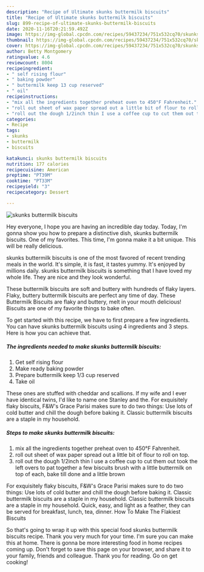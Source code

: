 ```yaml
---
description: "Recipe of Ultimate skunks buttermilk biscuits"
title: "Recipe of Ultimate skunks buttermilk biscuits"
slug: 899-recipe-of-ultimate-skunks-buttermilk-biscuits
date: 2020-11-16T20:21:59.492Z
image: https://img-global.cpcdn.com/recipes/59437234/751x532cq70/skunks-buttermilk-biscuits-recipe-main-photo.jpg
thumbnail: https://img-global.cpcdn.com/recipes/59437234/751x532cq70/skunks-buttermilk-biscuits-recipe-main-photo.jpg
cover: https://img-global.cpcdn.com/recipes/59437234/751x532cq70/skunks-buttermilk-biscuits-recipe-main-photo.jpg
author: Betty Montgomery
ratingvalue: 4.6
reviewcount: 8004
recipeingredient:
- " self rising flour"
- " baking powder"
- " buttermilk keep 13 cup reserved"
- " oil"
recipeinstructions:
- "mix all the ingredients together preheat oven to 450°F Fahrenheit."
- "roll out sheet of wax paper spread out a little bit of flour to roll on top."
- "roll out the dough 1/2inch thin I use a coffee cup to cut them out took the left overs to pat together a few biscuits brush with a little buttermilk on top of each, bake till done and a little brown"
categories:
- Recipe
tags:
- skunks
- buttermilk
- biscuits

katakunci: skunks buttermilk biscuits 
nutrition: 177 calories
recipecuisine: American
preptime: "PT39M"
cooktime: "PT33M"
recipeyield: "3"
recipecategory: Dessert

---
```



![skunks buttermilk biscuits](https://img-global.cpcdn.com/recipes/59437234/751x532cq70/skunks-buttermilk-biscuits-recipe-main-photo.jpg)

Hey everyone, I hope you are having an incredible day today. Today, I'm gonna show you how to prepare a distinctive dish, skunks buttermilk biscuits. One of my favorites. This time, I'm gonna make it a bit unique. This will be really delicious.

skunks buttermilk biscuits is one of the most favored of recent trending meals in the world. It's simple, it is fast, it tastes yummy. It's enjoyed by millions daily. skunks buttermilk biscuits is something that I have loved my whole life. They are nice and they look wonderful.

These buttermilk biscuits are soft and buttery with hundreds of flaky layers. Flaky, buttery buttermilk biscuits are perfect any time of day. These Buttermilk Biscuits are flaky and buttery, melt in your mouth delicious! Biscuits are one of my favorite things to bake often.


To get started with this recipe, we have to first prepare a few ingredients. You can have skunks buttermilk biscuits using 4 ingredients and 3 steps. Here is how you can achieve that.

<!--inarticleads1-->

##### The ingredients needed to make skunks buttermilk biscuits:

1. Get  self rising flour
1. Make ready  baking powder
1. Prepare  buttermilk keep 1/3 cup reserved
1. Take  oil


These ones are stuffed with cheddar and scallions. If my wife and I ever have identical twins, I&#39;d like to name one Stanley and the. For exquisitely flaky biscuits, F&amp;W&#39;s Grace Parisi makes sure to do two things: Use lots of cold butter and chill the dough before baking it. Classic buttermilk biscuits are a staple in my household. 

<!--inarticleads2-->

##### Steps to make skunks buttermilk biscuits:

1. mix all the ingredients together preheat oven to 450°F Fahrenheit.
1. roll out sheet of wax paper spread out a little bit of flour to roll on top.
1. roll out the dough 1/2inch thin I use a coffee cup to cut them out took the left overs to pat together a few biscuits brush with a little buttermilk on top of each, bake till done and a little brown


For exquisitely flaky biscuits, F&amp;W&#39;s Grace Parisi makes sure to do two things: Use lots of cold butter and chill the dough before baking it. Classic buttermilk biscuits are a staple in my household. Classic buttermilk biscuits are a staple in my household. Quick, easy, and light as a feather, they can be served for breakfast, lunch, tea, dinner. How To Make The Flakiest Biscuits 

So that's going to wrap it up with this special food skunks buttermilk biscuits recipe. Thank you very much for your time. I'm sure you can make this at home. There is gonna be more interesting food in home recipes coming up. Don't forget to save this page on your browser, and share it to your family, friends and colleague. Thank you for reading. Go on get cooking!
